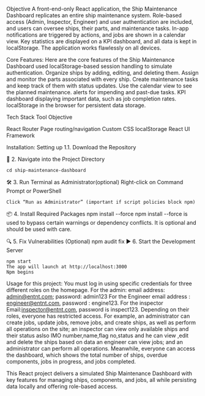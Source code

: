 Objective
A front-end-only React application, the Ship Maintenance Dashboard replicates an entire ship maintenance system. Role-based access (Admin, Inspector, Engineer) and user authentication are included, and users can oversee ships, their parts, and maintenance tasks. In-app notifications are triggered by actions, and jobs are shown in a calendar view. Key statistics are displayed on a KPI dashboard, and all data is kept in localStorage. The application works flawlessly on all devices. 

Core Features:
Here are the core features of the Ship Maintenance Dashboard
used localStorage-based session handling to simulate authentication.
Organize ships by adding, editing, and deleting them.
Assign and monitor the parts associated with every ship.
Create maintenance tasks and keep track of them with status updates.
Use the calendar view to see the planned maintenance.
alerts for impending and past-due tasks.
KPI dashboard displaying important data, such as job completion rates.
localStorage in the browser for persistent data storage.

Tech Stack Tool Objective

 React Router Page routing/navigation
 Custom CSS localStorage 
 React UI Framework



Installation:
Setting up
1.1. Download the Repository

📁 2. Navigate into the Project Directory

    cd ship-maintenance-dashboard
🛠️ 3. Run Terminal as Administrator(optional)
    Right-click on Command Prompt or PowerShell

    Click “Run as Administrator” (important if script policies block npm)

📦 4. Install Required Packages
    npm install --force
    npm install
    --force is used to bypass certain warnings or dependency conflicts. It is optional and should be used with care.

🔍 5. Fix Vulnerabilities (Optional)
    npm audit fix
▶️ 6. Start the Development Server

    npm start
    The app will launch at http://localhost:3000
    Npm begins


Usage for this project:
You must log in using specific credentials for three different roles on the homepage.
For the admin:
     email address: admin@entnt.com;
     password: admin123
For the Engineer 
     email address : engineer@entnt.com, 
     password : engine123.
For the inspector
     Email:inspector@entnt.com, 
     password is inspect123.
 Depending on their roles, everyone has restricted access.
 For example, an administrator can create jobs, update jobs, remove jobs, and create ships, as well as perform all operations on the site; 
 an inspector can view only available ships and their status aslso IMO number,name,flag no,status and he can view ,edit and delete the ships based on data
 an engineer can view jobs; and an administrator can perform all operations. 
 Meanwhile, everyone can access the dashboard, which shows the total number of ships, overdue components, jobs in progress, and jobs completed.

This React project delivers a simulated Ship Maintenance Dashboard with key features for managing ships, components, and jobs, all while persisting data locally and offering role-based access.

